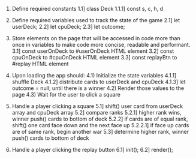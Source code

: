 1) Define required constants
  1.1] class Deck
    1.1.1] const s, c, h, d


2) Define required variables used to track the state of the game
  2.1] let userDeck;
  2.2] let cpuDeck;
  2.3] let outcome;

3) Store elements on the page that will be accessed in code more than once in variables to make code more concise, readable and performant.
  3.1] const userOnDeck to #userOnDeck HTML element
  3.2] const cpuOnDeck to #cpuOnDeck HTML element
  3.3] const replayBtn to #replay HTML element

4) Upon loading the app should:
	4.1) Initialize the state variables
    4.1.1] shuffle Deck
    4.1.2] distribute cards to userDeck and cpuDeck
    4.1.3] let outcome = null; until there is a winner
	4.2) Render those values to the page
	4.3) Wait for the user to click a square

5) Handle a player clicking a square
  5.1] shift() user card from userDeck array and cpuDeck array
  5.2] compare ranks
    5.2.1] higher rank wins, winner push() cards to bottom of deck
    5.2.2] if cards are of equal rank, shift() one card face down and the next face up
      5.2.2.1] if face up cards are of same rank, begin another war
  5.3] determine higher rank, winner push() cards to bottom of deck

6) Handle a player clicking the replay button
  6.1] init();
  6.2] render();